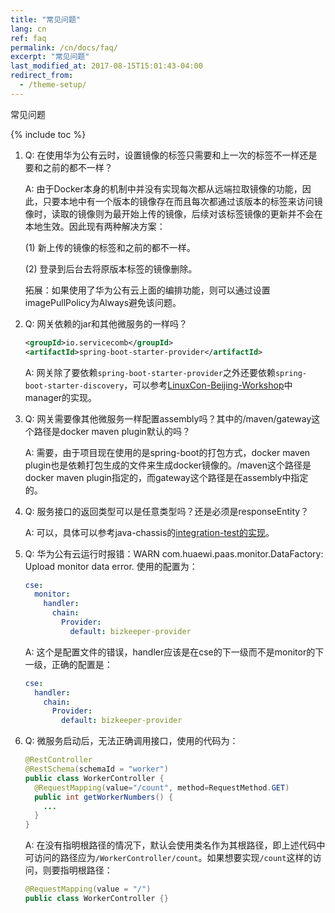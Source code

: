 ```yaml
---
title: "常见问题"
lang: cn
ref: faq
permalink: /cn/docs/faq/
excerpt: "常见问题"
last_modified_at: 2017-08-15T15:01:43-04:00
redirect_from:
  - /theme-setup/
---
```


常见问题

{% include toc %}

1. Q: 在使用华为公有云时，设置镜像的标签只需要和上一次的标签不一样还是要和之前的都不一样？

   A: 由于Docker本身的机制中并没有实现每次都从远端拉取镜像的功能，因此，只要本地中有一个版本的镜像存在而且每次都通过该版本的标签来访问镜像时，读取的镜像则为最开始上传的镜像，后续对该标签镜像的更新并不会在本地生效。因此现有两种解决方案：

   (1) 新上传的镜像的标签和之前的都不一样。

   (2) 登录到后台去将原版本标签的镜像删除。

   拓展：如果使用了华为公有云上面的编排功能，则可以通过设置imagePullPolicy为Always避免该问题。

2. Q: 网关依赖的jar和其他微服务的一样吗？

   ```xml
   <groupId>io.servicecomb</groupId>
   <artifactId>spring-boot-starter-provider</artifactId>
   ```

   A: 网关除了要依赖`spring-boot-starter-provider`之外还要依赖`spring-boot-starter-discovery`，可以参考[LinuxCon-Beijing-Workshop](https://github.com/ServiceComb/LinuxCon-Beijing-WorkShop)中manager的实现。

3. Q: 网关需要像其他微服务一样配置assembly吗？其中的/maven/gateway这个路径是docker maven plugin默认的吗？

   A: 需要，由于项目现在使用的是spring-boot的打包方式，docker maven plugin也是依赖打包生成的文件来生成docker镜像的。/maven这个路径是docker maven plugin指定的，而gateway这个路径是在assembly中指定的。

4. Q: 服务接口的返回类型可以是任意类型吗？还是必须是responseEntity？

   A: 可以，具体可以参考java-chassis的[integration-test的实现](https://github.com/ServiceComb/java-chassis/blob/master/integration-tests/springmvc-tests/src/test/java/io/servicecomb/demo/springmvc/tests/SpringMvcIntegrationTestBase.java#L145)。

5. Q: 华为公有云运行时报错：WARN com.huaewi.paas.monitor.DataFactory: Upload monitor data error. 使用的配置为：

   ```yaml
   cse:
     monitor:
       handler:
         chain:
           Provider:
             default: bizkeeper-provider
   ```

   A: 这个是配置文件的错误，handler应该是在cse的下一级而不是monitor的下一级，正确的配置是：

   ```yaml
   cse:
     handler:
       chain:
         Provider:
           default: bizkeeper-provider
   ```

6. Q: 微服务启动后，无法正确调用接口，使用的代码为：

   ```java
   @RestController
   @RestSchema(schemaId = "worker")
   public class WorkerController {
     @RequestMapping(value="/count", method=RequestMethod.GET)
     public int getWorkerNumbers() {
       ...
     }
   }
   ```

   A: 在没有指明根路径的情况下，默认会使用类名作为其根路径，即上述代码中可访问的路径应为`/WorkerController/count`。如果想要实现`/count`这样的访问，则要指明根路径：

   ```java
   @RequestMapping(value = "/")
   public class WorkerController {}
   ```
